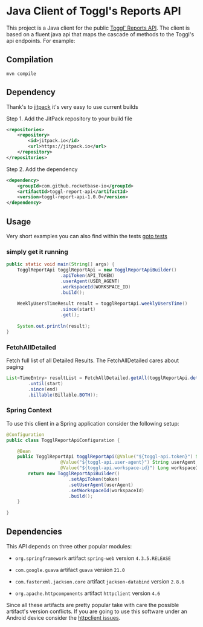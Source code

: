 # Java Client of Toggl's Reports API

This project is a Java client for the public [Toggl' Reports API](https://github.com/toggl/toggl_api_docs). 
The client is based on a fluent java api that maps the cascade of methods to the Toggl's api endpoints. For example:

## Compilation

```shell
mvn compile
```

## Dependency

Thank's to [jitpack](https://jitpack.io/#rocketbase-io/toggl-report-api) it's very easy to use current builds

Step 1. Add the JitPack repository to your build file
```xml
<repositories>
    <repository>
        <id>jitpack.io</id>
        <url>https://jitpack.io</url>
    </repository>
</repositories>
```
Step 2. Add the dependency
```xml
<dependency>
    <groupId>com.github.rocketbase-io</groupId>
    <artifactId>toggl-report-api</artifactId>
    <version>toggl-report-api-1.0.0</version>
</dependency>
```

## Usage

Very short examples you can also find within the tests [goto tests](https://github.com/rocketbase-io/toggl-report-api/blob/master/src/test/java/io/rocketbase/toggl/api/TogglReportApiTest.java)

### simply get it running
```java
public static void main(String[] args) {
    TogglReportApi togglReportApi = new TogglReportApiBuilder()
                    .apiToken(API_TOKEN)
                    .userAgent(USER_AGENT)
                    .workspaceId(WORKSPACE_ID)
                    .build();
    
    WeeklyUsersTimeResult result = togglReportApi.weeklyUsersTime()
                    .since(start)
                    .get();
    
    System.out.println(result);
}
```

### FetchAllDetailed 
Fetch full list of all Detailed Results. The FetchAllDetailed cares about paging

```java
List<TimeEntry> resultList = FetchAllDetailed.getAll(togglReportApi.detailed()
        .until(start)
        .since(end)
        .billable(Billable.BOTH));
```


### Spring Context

To use this client in a Spring application consider the following setup:

```java
@Configuration
public class TogglReportApiConfiguration {

    @Bean
    public TogglReportApi togglReportApi(@Value("${toggl-api.token}") String token, 
                    @Value("${toggl-api.user-agent}") String userAgent,
                    @Value("${toggl-api.workspace-id}") Long workspaceId) {
        return new TogglReportApiBuilder()
                       .setApiToken(token)
                       .setUserAgent(userAgent)
                       .setWorkspaceId(workspaceId)
                       .build();
    }
    
}
```

## Dependencies

This API depends on three other popular modules:

* `org.springframework` artifact `spring-web` version `4.3.5.RELEASE`

* `com.google.guava` artifact `guava` version `21.0`

* `com.fasterxml.jackson.core` artifact `jackson-databind` version `2.8.6`

* `org.apache.httpcomponents` artifact `httpclient` version `4.6`

Since all these artifacts are pretty popular take with care the possible artifact's version conflicts. If you are going
 to use this software under an Android device consider the [httpclient issues](https://hc.apache.org/httpcomponents-client-4.3.x/android-port.html).